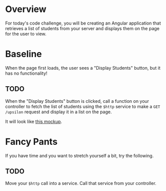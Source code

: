 # Overview
For today's code challenge, you will be creating an Angular application that retrieves a list of students from your server and displays them on the page for the user to view.

# Baseline
When the page first loads, the user sees a "Display Students" button, but it has no functionality!

## TODO
When the "Display Students" button is clicked, call a function on your controller to fetch the list of students using the `$http` service to make a `GET /upsilon` request and display it in a list on the page. 

It will look like [this mockup](https://ninjastorage.blob.core.windows.net/html/M9FLD/index.html#a6dc2c72-7210-8348-3a96-b0b0ec3434ef).

# Fancy Pants
If you have time and you want to stretch yourself a bit, try the following.

## TODO
Move your `$http` call into a service. Call that service from your controller.


